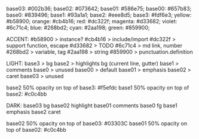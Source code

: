 base03:    #002b36;
base02:    #073642;
base01:    #586e75;
base00:    #657b83;
base0:     #839496;
base1:     #93a1a1;
base2:     #eee8d5;
base3:     #fdf6e3;
yellow:    #b58900;
orange:    #cb4b16;
red:       #dc322f;
magenta:   #d33682;
violet:    #6c71c4;
blue:      #268bd2;
cyan:      #2aa198;
green:     #859900;

ACCENT:
#b58900 > instance?
#cb4b16 > include/import
#dc322f > support function, escape
#d33682 > TODO
#6c71c4 > md link, number
#268bd2 > variable, tag
#2aa198 > string
#859900 > punctuation.definition


LIGHT:
base3   > bg
base2   > highlights bg (current line, gutter)
base1   > comments
base0   > unused
base00  > default
base01  > emphasis
base02  > caret
base03  > unused



base2 50% opacity on top of base3: #f5efdc
base1 50% opacity on top of base2: #c0c4bb


DARK:
base03 bg
base02 highlight
base01 comments
base0  fg
base1  emphasis
base2  caret

base02 50% opacity on top of base03: #03303C
base01 50% opacity on top of base02: #c0c4bb
